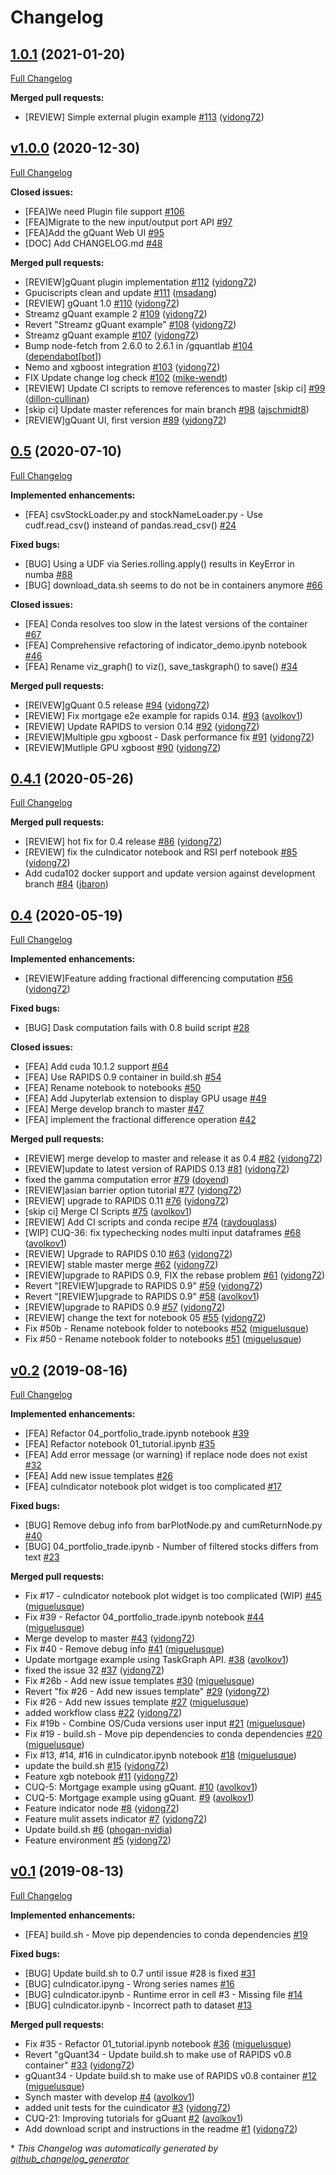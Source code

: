 # Changelog

## [1.0.1](https://github.com/rapidsai/gQuant/tree/1.0.1) (2021-01-20)

[Full Changelog](https://github.com/rapidsai/gQuant/compare/v1.0.0...1.0.1)

**Merged pull requests:**

- \[REVIEW\] Simple external plugin example [\#113](https://github.com/rapidsai/gQuant/pull/113) ([yidong72](https://github.com/yidong72))

## [v1.0.0](https://github.com/rapidsai/gQuant/tree/v1.0.0) (2020-12-30)

[Full Changelog](https://github.com/rapidsai/gQuant/compare/0.5...v1.0.0)

**Closed issues:**

- \[FEA\]We need Plugin file support [\#106](https://github.com/rapidsai/gQuant/issues/106)
- \[FEA\]Migrate to the new input/output port API [\#97](https://github.com/rapidsai/gQuant/issues/97)
- \[FEA\]Add the gQuant Web UI [\#95](https://github.com/rapidsai/gQuant/issues/95)
- \[DOC\] Add CHANGELOG.md [\#48](https://github.com/rapidsai/gQuant/issues/48)

**Merged pull requests:**

- \[REVIEW\]gQuant plugin implementation [\#112](https://github.com/rapidsai/gQuant/pull/112) ([yidong72](https://github.com/yidong72))
- Gpuciscripts clean and update [\#111](https://github.com/rapidsai/gQuant/pull/111) ([msadang](https://github.com/msadang))
- \[REVIEW\] gQuant 1.0 [\#110](https://github.com/rapidsai/gQuant/pull/110) ([yidong72](https://github.com/yidong72))
- Streamz gQuant example 2 [\#109](https://github.com/rapidsai/gQuant/pull/109) ([yidong72](https://github.com/yidong72))
- Revert "Streamz gQuant example" [\#108](https://github.com/rapidsai/gQuant/pull/108) ([yidong72](https://github.com/yidong72))
- Streamz gQuant example [\#107](https://github.com/rapidsai/gQuant/pull/107) ([yidong72](https://github.com/yidong72))
- Bump node-fetch from 2.6.0 to 2.6.1 in /gquantlab [\#104](https://github.com/rapidsai/gQuant/pull/104) ([dependabot[bot]](https://github.com/apps/dependabot))
- Nemo and xgboost integration  [\#103](https://github.com/rapidsai/gQuant/pull/103) ([yidong72](https://github.com/yidong72))
- FIX Update change log check [\#102](https://github.com/rapidsai/gQuant/pull/102) ([mike-wendt](https://github.com/mike-wendt))
- \[REVIEW\] Update CI scripts to remove references to master \[skip ci\] [\#99](https://github.com/rapidsai/gQuant/pull/99) ([dillon-cullinan](https://github.com/dillon-cullinan))
- \[skip ci\] Update master references for main branch [\#98](https://github.com/rapidsai/gQuant/pull/98) ([ajschmidt8](https://github.com/ajschmidt8))
- \[REVIEW\]gQuant UI, first version [\#89](https://github.com/rapidsai/gQuant/pull/89) ([yidong72](https://github.com/yidong72))

## [0.5](https://github.com/rapidsai/gQuant/tree/0.5) (2020-07-10)

[Full Changelog](https://github.com/rapidsai/gQuant/compare/0.4.1...0.5)

**Implemented enhancements:**

- \[FEA\] csvStockLoader.py and stockNameLoader.py - Use cudf.read\_csv\(\) insteand of pandas.read\_csv\(\) [\#24](https://github.com/rapidsai/gQuant/issues/24)

**Fixed bugs:**

- \[BUG\] Using a UDF via Series.rolling.apply\(\) results in KeyError in numba [\#88](https://github.com/rapidsai/gQuant/issues/88)
- \[BUG\] download\_data.sh seems to do not be in containers anymore [\#66](https://github.com/rapidsai/gQuant/issues/66)

**Closed issues:**

- \[FEA\] Conda resolves too slow in the latest versions of the container [\#67](https://github.com/rapidsai/gQuant/issues/67)
- \[FEA\] Comprehensive refactoring of indicator\_demo.ipynb notebook [\#46](https://github.com/rapidsai/gQuant/issues/46)
- \[FEA\] Rename viz\_graph\(\) to viz\(\), save\_taskgraph\(\) to save\(\) [\#34](https://github.com/rapidsai/gQuant/issues/34)

**Merged pull requests:**

- \[REIVEW\]gQuant 0.5 release [\#94](https://github.com/rapidsai/gQuant/pull/94) ([yidong72](https://github.com/yidong72))
- \[REVIEW\] Fix mortgage e2e example for rapids 0.14. [\#93](https://github.com/rapidsai/gQuant/pull/93) ([avolkov1](https://github.com/avolkov1))
- \[REVIEW\] Update RAPIDS to version 0.14 [\#92](https://github.com/rapidsai/gQuant/pull/92) ([yidong72](https://github.com/yidong72))
- \[REVIEW\]Multiple gpu xgboost - Dask performance fix [\#91](https://github.com/rapidsai/gQuant/pull/91) ([yidong72](https://github.com/yidong72))
- \[REVIEW\]Mutliple GPU xgboost [\#90](https://github.com/rapidsai/gQuant/pull/90) ([yidong72](https://github.com/yidong72))

## [0.4.1](https://github.com/rapidsai/gQuant/tree/0.4.1) (2020-05-26)

[Full Changelog](https://github.com/rapidsai/gQuant/compare/0.4...0.4.1)

**Merged pull requests:**

- \[REVIEW\] hot fix for 0.4 release [\#86](https://github.com/rapidsai/gQuant/pull/86) ([yidong72](https://github.com/yidong72))
- \[REVIEW\] fix the cuIndicator notebook and RSI perf notebook [\#85](https://github.com/rapidsai/gQuant/pull/85) ([yidong72](https://github.com/yidong72))
- Add cuda102 docker support and update version against development branch [\#84](https://github.com/rapidsai/gQuant/pull/84) ([jbaron](https://github.com/jbaron))

## [0.4](https://github.com/rapidsai/gQuant/tree/0.4) (2020-05-19)

[Full Changelog](https://github.com/rapidsai/gQuant/compare/v0.2...0.4)

**Implemented enhancements:**

- \[REVIEW\]Feature adding fractional differencing computation [\#56](https://github.com/rapidsai/gQuant/pull/56) ([yidong72](https://github.com/yidong72))

**Fixed bugs:**

- \[BUG\] Dask computation fails with 0.8 build script [\#28](https://github.com/rapidsai/gQuant/issues/28)

**Closed issues:**

- \[FEA\] Add cuda 10.1.2 support [\#64](https://github.com/rapidsai/gQuant/issues/64)
- \[FEA\] Use RAPIDS 0.9 container in build.sh [\#54](https://github.com/rapidsai/gQuant/issues/54)
- \[FEA\] Rename notebook to notebooks [\#50](https://github.com/rapidsai/gQuant/issues/50)
- \[FEA\] Add Jupyterlab extension to display GPU usage [\#49](https://github.com/rapidsai/gQuant/issues/49)
- \[FEA\] Merge develop branch to master [\#47](https://github.com/rapidsai/gQuant/issues/47)
- \[FEA\] implement the fractional difference operation [\#42](https://github.com/rapidsai/gQuant/issues/42)

**Merged pull requests:**

- \[REVIEW\] merge develop to master and release it as 0.4 [\#82](https://github.com/rapidsai/gQuant/pull/82) ([yidong72](https://github.com/yidong72))
- \[REVIEW\]update to latest version of RAPIDS 0.13 [\#81](https://github.com/rapidsai/gQuant/pull/81) ([yidong72](https://github.com/yidong72))
- fixed the gamma computation error [\#79](https://github.com/rapidsai/gQuant/pull/79) ([doyend](https://github.com/doyend))
- \[REVIEW\]asian barrier option  tutorial [\#77](https://github.com/rapidsai/gQuant/pull/77) ([yidong72](https://github.com/yidong72))
- \[REVIEW\] upgrade to RAPIDS 0.11 [\#76](https://github.com/rapidsai/gQuant/pull/76) ([yidong72](https://github.com/yidong72))
- \[skip ci\] Merge CI Scripts [\#75](https://github.com/rapidsai/gQuant/pull/75) ([avolkov1](https://github.com/avolkov1))
- \[REVIEW\] Add CI scripts and conda recipe [\#74](https://github.com/rapidsai/gQuant/pull/74) ([raydouglass](https://github.com/raydouglass))
- \[WIP\] CUQ-36: fix typechecking nodes multi input dataframes [\#68](https://github.com/rapidsai/gQuant/pull/68) ([avolkov1](https://github.com/avolkov1))
- \[REVIEW\] Upgrade to RAPIDS 0.10 [\#63](https://github.com/rapidsai/gQuant/pull/63) ([yidong72](https://github.com/yidong72))
- \[REVIEW\] stable master merge [\#62](https://github.com/rapidsai/gQuant/pull/62) ([yidong72](https://github.com/yidong72))
- \[REVIEW\]upgrade to RAPIDS 0.9, FIX the rebase problem [\#61](https://github.com/rapidsai/gQuant/pull/61) ([yidong72](https://github.com/yidong72))
- Revert "\[REVIEW\]upgrade to RAPIDS 0.9" [\#59](https://github.com/rapidsai/gQuant/pull/59) ([yidong72](https://github.com/yidong72))
- Revert "\[REVIEW\]upgrade to RAPIDS 0.9" [\#58](https://github.com/rapidsai/gQuant/pull/58) ([avolkov1](https://github.com/avolkov1))
- \[REVIEW\]upgrade to RAPIDS 0.9 [\#57](https://github.com/rapidsai/gQuant/pull/57) ([yidong72](https://github.com/yidong72))
- \[REVIEW\] change the text for notebook 05 [\#55](https://github.com/rapidsai/gQuant/pull/55) ([yidong72](https://github.com/yidong72))
- Fix \#50b - Rename notebook folder to notebooks [\#52](https://github.com/rapidsai/gQuant/pull/52) ([miguelusque](https://github.com/miguelusque))
- Fix \#50 - Rename notebook folder to notebooks [\#51](https://github.com/rapidsai/gQuant/pull/51) ([miguelusque](https://github.com/miguelusque))

## [v0.2](https://github.com/rapidsai/gQuant/tree/v0.2) (2019-08-16)

[Full Changelog](https://github.com/rapidsai/gQuant/compare/v0.1...v0.2)

**Implemented enhancements:**

- \[FEA\] Refactor 04\_portfolio\_trade.ipynb notebook [\#39](https://github.com/rapidsai/gQuant/issues/39)
- \[FEA\] Refactor notebook 01\_tutorial.ipynb [\#35](https://github.com/rapidsai/gQuant/issues/35)
- \[FEA\] Add error message \(or warning\) if replace node does not exist [\#32](https://github.com/rapidsai/gQuant/issues/32)
- \[FEA\] Add new issue templates [\#26](https://github.com/rapidsai/gQuant/issues/26)
- \[FEA\] cuIndicator notebook plot widget is too complicated [\#17](https://github.com/rapidsai/gQuant/issues/17)

**Fixed bugs:**

- \[BUG\] Remove debug info from barPlotNode.py and cumReturnNode.py [\#40](https://github.com/rapidsai/gQuant/issues/40)
- \[BUG\] 04\_portfolio\_trade.ipynb - Number of filtered stocks differs from text [\#23](https://github.com/rapidsai/gQuant/issues/23)

**Merged pull requests:**

- Fix \#17 - cuIndicator notebook plot widget is too complicated \(WIP\) [\#45](https://github.com/rapidsai/gQuant/pull/45) ([miguelusque](https://github.com/miguelusque))
- Fix \#39 - Refactor 04\_portfolio\_trade.ipynb notebook [\#44](https://github.com/rapidsai/gQuant/pull/44) ([miguelusque](https://github.com/miguelusque))
- Merge develop to master [\#43](https://github.com/rapidsai/gQuant/pull/43) ([yidong72](https://github.com/yidong72))
- Fix \#40 - Remove debug info [\#41](https://github.com/rapidsai/gQuant/pull/41) ([miguelusque](https://github.com/miguelusque))
- Update mortgage example using TaskGraph API. [\#38](https://github.com/rapidsai/gQuant/pull/38) ([avolkov1](https://github.com/avolkov1))
- fixed the issue 32 [\#37](https://github.com/rapidsai/gQuant/pull/37) ([yidong72](https://github.com/yidong72))
- Fix \#26b - Add new issue templates [\#30](https://github.com/rapidsai/gQuant/pull/30) ([miguelusque](https://github.com/miguelusque))
- Revert "fix \#26 - Add new issues template" [\#29](https://github.com/rapidsai/gQuant/pull/29) ([yidong72](https://github.com/yidong72))
- Fix \#26 - Add new issues template [\#27](https://github.com/rapidsai/gQuant/pull/27) ([miguelusque](https://github.com/miguelusque))
- added workflow class [\#22](https://github.com/rapidsai/gQuant/pull/22) ([yidong72](https://github.com/yidong72))
- Fix \#19b - Combine OS/Cuda versions user input [\#21](https://github.com/rapidsai/gQuant/pull/21) ([miguelusque](https://github.com/miguelusque))
- Fix \#19 - build.sh - Move pip dependencies to conda dependencies [\#20](https://github.com/rapidsai/gQuant/pull/20) ([miguelusque](https://github.com/miguelusque))
- Fix \#13, \#14, \#16 in cuIndicator.ipynb notebook [\#18](https://github.com/rapidsai/gQuant/pull/18) ([miguelusque](https://github.com/miguelusque))
- update the build.sh [\#15](https://github.com/rapidsai/gQuant/pull/15) ([yidong72](https://github.com/yidong72))
- Feature xgb notebook [\#11](https://github.com/rapidsai/gQuant/pull/11) ([yidong72](https://github.com/yidong72))
- CUQ-5: Mortgage example using gQuant. [\#10](https://github.com/rapidsai/gQuant/pull/10) ([avolkov1](https://github.com/avolkov1))
- CUQ-5: Mortgage example using  gQuant. [\#9](https://github.com/rapidsai/gQuant/pull/9) ([avolkov1](https://github.com/avolkov1))
- Feature indicator node [\#8](https://github.com/rapidsai/gQuant/pull/8) ([yidong72](https://github.com/yidong72))
- Feature mulit assets indicator [\#7](https://github.com/rapidsai/gQuant/pull/7) ([yidong72](https://github.com/yidong72))
- Update build.sh [\#6](https://github.com/rapidsai/gQuant/pull/6) ([phogan-nvidia](https://github.com/phogan-nvidia))
- Feature environment [\#5](https://github.com/rapidsai/gQuant/pull/5) ([yidong72](https://github.com/yidong72))

## [v0.1](https://github.com/rapidsai/gQuant/tree/v0.1) (2019-08-13)

[Full Changelog](https://github.com/rapidsai/gQuant/compare/e4a967fc9e3289fdbfa37e7a7b84887579332b42...v0.1)

**Implemented enhancements:**

- \[FEA\] build.sh - Move pip dependencies to conda dependencies [\#19](https://github.com/rapidsai/gQuant/issues/19)

**Fixed bugs:**

- \[BUG\] Update build.sh to 0.7 until issue \#28 is fixed [\#31](https://github.com/rapidsai/gQuant/issues/31)
- \[BUG\] cuIndicator.ipyng - Wrong series names [\#16](https://github.com/rapidsai/gQuant/issues/16)
- \[BUG\] cuIndicator.ipynb - Runtime error in cell \#3 - Missing file [\#14](https://github.com/rapidsai/gQuant/issues/14)
- \[BUG\] cuIndicator.ipynb - Incorrect path to dataset [\#13](https://github.com/rapidsai/gQuant/issues/13)

**Merged pull requests:**

- Fix \#35 - Refactor 01\_tutorial.ipynb notebook [\#36](https://github.com/rapidsai/gQuant/pull/36) ([miguelusque](https://github.com/miguelusque))
- Revert "gQuant34 - Update build.sh to make use of RAPIDS v0.8 container" [\#33](https://github.com/rapidsai/gQuant/pull/33) ([yidong72](https://github.com/yidong72))
- gQuant34 - Update build.sh to make use of RAPIDS v0.8 container [\#12](https://github.com/rapidsai/gQuant/pull/12) ([miguelusque](https://github.com/miguelusque))
- Synch master with develop [\#4](https://github.com/rapidsai/gQuant/pull/4) ([avolkov1](https://github.com/avolkov1))
- added unit tests for the cuindicator [\#3](https://github.com/rapidsai/gQuant/pull/3) ([yidong72](https://github.com/yidong72))
- CUQ-21: Improving tutorials for gQuant [\#2](https://github.com/rapidsai/gQuant/pull/2) ([avolkov1](https://github.com/avolkov1))
- Add download script and instructions in the readme [\#1](https://github.com/rapidsai/gQuant/pull/1) ([yidong72](https://github.com/yidong72))



\* *This Changelog was automatically generated by [github_changelog_generator](https://github.com/github-changelog-generator/github-changelog-generator)*
